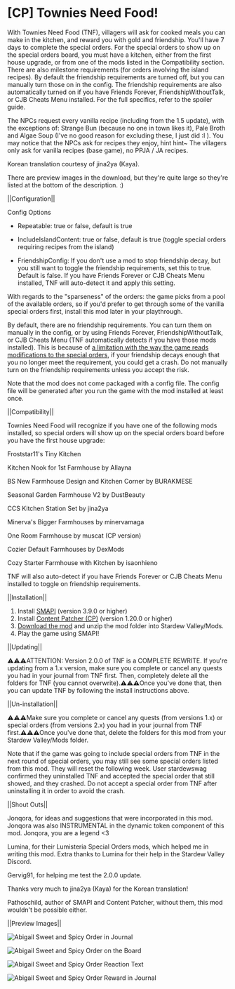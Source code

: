 # [CP] Townies Need Food!

With Townies Need Food (TNF), villagers will ask for cooked meals you can make in the kitchen, and reward you with gold and friendship. You'll have 7 days to complete the special orders. For the special orders to show up on the special orders board, you must have a kitchen, either from the first house upgrade, or from one of the mods listed in the Compatibility section. There are also milestone requirements (for orders involving the island recipes). By default the friendship requirements are turned off, but you can manually turn those on in the config. The friendship requirements are also automatically turned on if you have Friends Forever, FriendshipWithoutTalk, or CJB Cheats Menu installed. For the full specifics, refer to the spoiler guide.

The NPCs request every vanilla recipe (including from the 1.5 update), with the exceptions of: Strange Bun (because no one in town likes it), Pale Broth and Algae Soup (I've no good reason for excluding these, I just did :I ). You may notice that the NPCs ask for recipes they enjoy, hint hint~ The villagers only ask for vanilla recipes (base game), no PPJA / JA recipes.

Korean translation courtesy of jina2ya (Kaya).

There are preview images in the download, but they're quite large so they're listed at the bottom of the description. :)

||Configuration||

Config Options
* Repeatable: true or false, default is true

* IncludeIslandContent: true or false, default is true (toggle special orders requiring recipes from the island)

* FriendshipConfig: If you don't use a mod to stop friendship decay, but you still want to toggle the friendship requirements, set this to true. Default is false. If you have Friends Forever or CJB Cheats Menu installed, TNF will auto-detect it and apply this setting.

With regards to the "sparseness" of the orders: the game picks from a pool of the available orders, so if you'd prefer to get through some of the vanilla special orders first, install this mod later in your playthrough.

By default, there are no friendship requirements. You can turn them on manually in the config, or by using Friends Forever, FriendshipWithoutTalk, or CJB Cheats Menu (TNF automatically detects if you have those mods installed). This is because of <a href="https://github.com/Pathoschild/StardewMods/blob/develop/ContentPatcher/docs/author-guide.md#known-limitations">a limitation with the way the game reads modifications to the special orders</a>, if your friendship decays enough that you no longer meet the requirement, you could get a crash. Do not manually turn on the friendship requirements unless you accept the risk.

Note that the mod does not come packaged with a config file. The config file will be generated after you run the game with the mod installed at least once.

||Compatibility||

Townies Need Food will recognize if you have one of the following mods installed, so special orders will show up on the special orders board before you have the first house upgrade:

Froststar11's Tiny Kitchen

Kitchen Nook for 1st Farmhouse by Allayna

BS New Farmhouse Design and Kitchen Corner by BURAKMESE

Seasonal Garden Farmhouse V2 by DustBeauty

CCS Kitchen Station Set by jina2ya

Minerva's Bigger Farmhouses by minervamaga

One Room Farmhouse by muscat (CP version)

Cozier Default Farmhouses by DexMods

Cozy Starter Farmhouse with Kitchen by isaonhieno

TNF will also auto-detect if you have Friends Forever or CJB Cheats Menu installed to toggle on friendship requirements.

||Installation||

1. Install <a href="https://smapi.io/">SMAPI</a> (version 3.9.0 or higher)
2. Install <a href="https://www.nexusmods.com/stardewvalley/mods/1915">Content Patcher (CP)</a>  (version 1.20.0 or higher)
3. <a href="https://github.com/LenneDalben/StardewValleyModsGPL/releases/">Download the mod</a> and unzip the mod folder into Stardew Valley/Mods.
4. Play the game using SMAPI!


||Updating||

⚠️⚠️⚠️ATTENTION: Version 2.0.0 of TNF is a COMPLETE REWRITE. If you're updating from a 1.x version, make sure you complete or cancel any quests you had in your journal from TNF first. Then, completely delete all the folders for TNF (you cannot overwrite).⚠️⚠️⚠️Once you've done that, then you can update TNF by following the install instructions above.


||Un-installation||

⚠️⚠️⚠️Make sure you complete or cancel any quests (from versions 1.x) or special orders (from versions 2.x) you had in your journal from TNF first.⚠️⚠️⚠️Once you've done that, delete the folders for this mod from your Stardew Valley/Mods folder.

Note that if the game was going to include special orders from TNF in the next round of special orders, you may still see some special orders listed from this mod. They will reset the following week. User stardewswag confirmed they uninstalled TNF and accepted the special order that still showed, and they crashed. Do not accept a special order from TNF after uninstalling it in order to avoid the crash.

||Shout Outs||

Jonqora, for ideas and suggestions that were incorporated in this mod. Jonqora was also INSTRUMENTAL in the dynamic token component of this mod. Jonqora, you are a legend <3

Lumina, for their Lumisteria Special Orders mods, which helped me in writing this mod. Extra thanks to Lumina for their help in the Stardew Valley Discord.

Gervig91, for helping me test the 2.0.0 update.

Thanks very much to jina2ya (Kaya) for the Korean translation!

Pathoschild, author of SMAPI and Content Patcher, without them, this mod wouldn't be possible either.

||Preview Images||

![Abigail Sweet and Spicy Order in Journal](Preview%20Images/Abigail%20Sweet%20and%20Spicy%20Order%20in%20Journal.png)

![Abigail Sweet and Spicy Order on the Board](Preview%20Images/Abigail%20Sweet%20and%20Spicy%20Order%20on%20the%20Board.png)

![Abigail Sweet and Spicy Order Reaction Text](Preview%20Images/Abigail%20Sweet%20and%20Spicy%20Order%20Reaction%20Text.png)

![Abigail Sweet and Spicy Order Reward in Journal](Preview%20Images/Abigail%20Sweet%20and%20Spicy%20Order%20Reward%20in%20Journal.png)